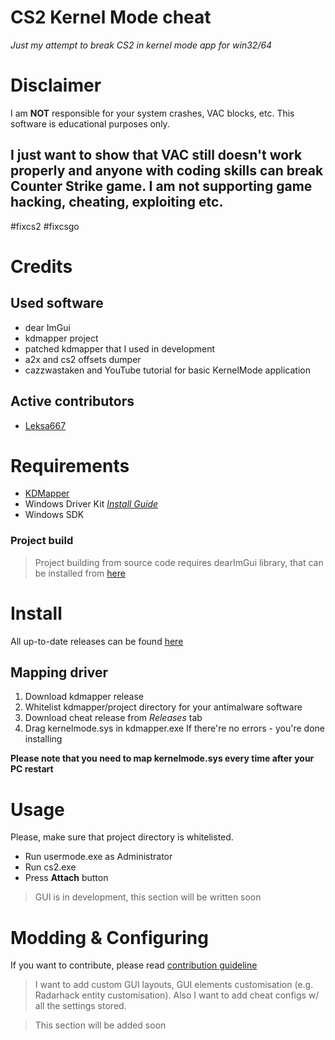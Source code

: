 # CS2 Kernel Mode cheat
*Just my attempt to break CS2 in kernel mode app for win32/64*

# Disclaimer 

I am **NOT** responsible for your system crashes, VAC blocks, etc. This software is educational purposes only.

## I just want to show that VAC still doesn't work properly and anyone with coding skills can break Counter Strike game. I am not supporting game hacking, cheating, exploiting etc.

#fixcs2 #fixcsgo

# Credits
## Used software
- dear ImGui 
- kdmapper project
- patched kdmapper that I used in development 
- a2x and cs2 offsets dumper
- cazzwastaken and YouTube tutorial for basic KernelMode application 
## Active contributors
- [Leksa667](https://github.com/Leksa667)

# Requirements
- [KDMapper](https://github.com/TheCruZ/kdmapper)
- Windows Driver Kit [*Install Guide*](https://learn.microsoft.com/en-us/windows-hardware/drivers/download-the-wdk)
- Windows SDK

### Project build
> Project building from source code requires dearImGui library, that can be installed from [here](https://github.com/ocornut/imgui)

# Install
All up-to-date releases can be found [here](https://github.com/kbrddestroyer/CS2.KernelCheat/releases)

## Mapping driver
1. Download kdmapper release
2. Whitelist kdmapper/project directory for your antimalware software
3. Download cheat release from *Releases* tab
4. Drag kernelmode.sys in kdmapper.exe
If there're no errors - you're done installing

**Please note that you need to map kernelmode.sys every time after your PC restart**

# Usage

Please, make sure that project directory is whitelisted.
- Run usermode.exe as Administrator 
- Run cs2.exe 
- Press **Attach** button

> GUI is in development, this section will be written soon

# Modding & Configuring

If you want to contribute, please read [contribution guideline](CONTRIBUTING.md)

> I want to add custom GUI layouts, GUI elements customisation (e.g. Radarhack entity customisation). Also I want to add cheat configs w/ all the settings stored.

> This section will be added soon

